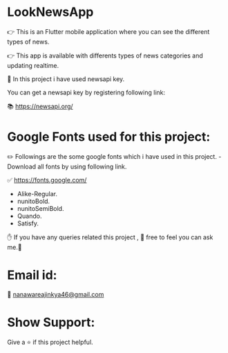 # LookNewsApp
:point_right: This is an Flutter mobile application where you can see the different types of news.

:point_right: This app is available with differents types of news categories and updating realtime.

:bell: In this project i have used newsapi key.

You can get a newsapi key by registering following link:

:books: https://newsapi.org/


# Google Fonts used for this project:
:pencil2: Followings are the some google fonts which i have used in this project.
-Download all fonts by using following link.

 :white_check_mark: https://fonts.google.com/

* Alike-Regular.
* nunitoBold.
* nunitoSemiBold.
* Quando.
* Satisfy.

:raised_hand: If you have any queries related this project , :pray: free to feel you can ask me.:pray:

# Email id:
:e-mail: nanawareajinkya46@gmail.com

# Show Support:
Give a ⭐️ if this project helpful.

